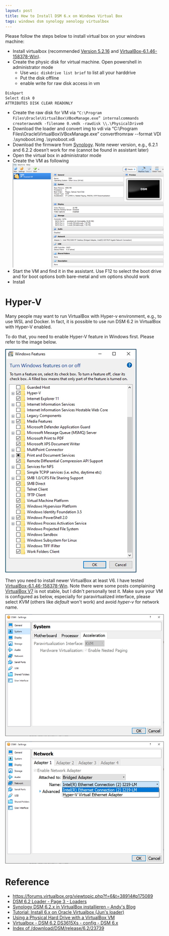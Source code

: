 ```yaml
---
layout: post
title: How to Install DSM 6.x on Windows Virtual Box
tags: windows dsm synology xenology virtualbox
---
```


Please follow the steps below to install virtual box on your windows machine:
- Install virtualbox (recommended [Version 5.2.16](http://download.virtualbox.org/virtualbox/5.2.16) and [VirtualBox-6.1.46-158378-Win](https://download.virtualbox.org/virtualbox/6.1.46/VirtualBox-6.1.46-158378-Win.exe)).
- Create the physic disk for virtual machine. Open powershell in administrator mode
  - Use `wmic diskdrive list brief` to list all your harddrive
  - Put the disk offline
  - enable write for raw disk access in vm
```
Diskpart
Select disk 0
ATTRIBUTES DISK CLEAR READONLY
```
- Create the raw disk for VM via `“C:\Program Files\Oracle\VirtualBox\VBoxManage.exe” internalcommands createrawvmdk -filename 0.vmdk -rawdisk \\.\PhysicalDrive0`
- Download the loader and convert img to vdi via “C:\Program Files\Oracle\VirtualBox\VBoxManage.exe” convertfromraw --format VDI .\synoboot.img .\synoboot.vdi
- Download the firmware from [Synology](https://archive.synology.com/download/DSM/release/6.2/23739/). Note newer version, e.g., 6.2.1 and 6.2.2 doesn’t work for me (cannot be found in assistant later)
- Open the virtual box in administrator mode
- Create the VM as following
![](https://raw.githubusercontent.com/zhangtemplar/zhangtemplar.github.io/master/uPic/2022_11_20_18_47_42_Screenshot%202022-11-20%20at%206.43.59%20PM.png)  
- Start the VM and find it in the assistant. Use F12 to select the boot drive and for boot options both bare-metal and vm options should work
- Install

# Hyper-V

Many people may want to run VirtualBox with Hyper-v environment, e.g., to use WSL and Docker. In fact, it is possible to use run DSM 6.2 in VirtualBox with Hyper-V enabled.

To do that, you need to enable Hyper-V feature in Windows first. Please refer to the image below.

![](https://raw.githubusercontent.com/zhangtemplar/zhangtemplar.github.io/master/uPic/2023_07_19_22_27_51_hyper-v.jpg)

Then you need to install newer VirtualBox at least V6. I have tested [VirtualBox-6.1.46-158378-Win](https://download.virtualbox.org/virtualbox/6.1.46/VirtualBox-6.1.46-158378-Win.exe). Note there were some posts complaining [VirtualBox V7](https://download.virtualbox.org/virtualbox/7.0.10/VirtualBox-7.0.10-158379-Win.exe) is not stable, but I didn't personally test it. Make sure your VM is configured as below, especially for paravirtualized interface, please select *KVM* (others like *default* won't work) and avoid *hyper-v* for network name.

![image.png](https://raw.githubusercontent.com/zhangtemplar/zhangtemplar.github.io/master/uPic/2023_07_19_22_25_15_vb6_hyper-v.jpg)

![image.png](https://raw.githubusercontent.com/zhangtemplar/zhangtemplar.github.io/master/uPic/2023_07_19_22_25_34_vb6_network.jpg)

# Reference
- https://forums.virtualbox.org/viewtopic.php?f=6&t=38914#p175089
- [DSM 6.2 Loader - Page 3 - Loaders](https://xpenology.com/forum/topic/12952-dsm-62-loader/page/3/)
- [Synology DSM 6.2.x in VirtualBox installieren – Andy's Blog](https://www.andysblog.de/synology-dsm-6-2-x-in-virtualbox-installieren)
- [Tutorial: Install 6.x on Oracle Virtualbox (Jun's loader)](https://xpenology.com/forum/topic/6927-tutorial-install-6x-on-oracle-virtualbox-juns-loader/)
- [Using a Physical Hard Drive with a VirtualBox VM](https://www.serverwatch.com/server-tutorials/using-a-physical-hard-drive-with-a-virtualbox-vm.html)
- [Virtualbox - DSM 6.2 DS3615Xs - config - DSM 6.x](https://xpenology.com/forum/topic/13834-virtualbox-dsm-62-ds3615xs-config/)
- [Index of /download/DSM/release/6.2/23739](https://archive.synology.com/download/DSM/release/6.2/23739/)


